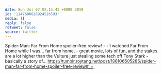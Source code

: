 ```yaml
---
date: Sun Jul 07 02:15:43 +0000 2019
id: '1147690628924526593'
media: []
reply: false
retweet: false
source: twitter
---
```


Spider-Man: Far From Home spoiler-free review! - - I watched Far From Home while I was… far from home. - great movie, lots of fun, and the stakes are a lot higher than the Vulture just stealing some tech off Tony Stark - basically a story of... https://tumblr.roytang.net/post/186106505285/spider-man-far-from-home-spoiler-free-review#_=_